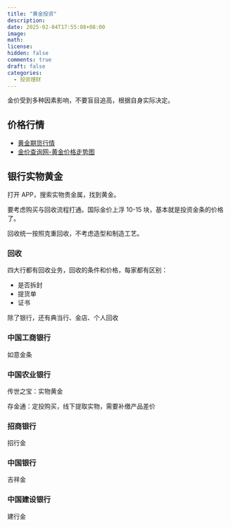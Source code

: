 ```yaml
---
title: "黄金投资"
description:
date: 2025-02-04T17:55:08+08:00
image:
math:
license:
hidden: false
comments: true
draft: false
categories:
  - 投资理财
---
```


金价受到多种因素影响，不要盲目追高，根据自身实际决定。

## 价格行情

- [黄金期货行情](https://quote.cngold.org/qh/shfe_au.html)
- [金价查询网-黄金价格走势图](http://www.huangjinjiage.cn/zoushitu.html)

## 银行实物黄金

打开 APP，搜索实物贵金属，找到黄金。

要考虑购买与回收流程打通。国际金价上浮 10-15 块，基本就是投资金条的价格了。

回收统一按照克重回收，不考虑造型和制造工艺。

### 回收

四大行都有回收业务，回收的条件和价格，每家都有区别：

- 是否拆封
- 提货单
- 证书

除了银行，还有典当行、金店、个人回收

### 中国工商银行

如意金条

### 中国农业银行

传世之宝：实物黄金

存金通：定投购买，线下提取实物，需要补缴产品差价

### 招商银行

招行金

### 中国银行

吉祥金

### 中国建设银行

建行金
